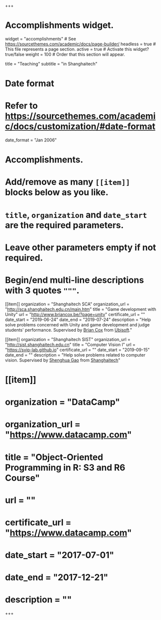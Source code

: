 +++
# Accomplishments widget.
widget = "accomplishments"  # See https://sourcethemes.com/academic/docs/page-builder/
headless = true  # This file represents a page section.
active = true  # Activate this widget? true/false
weight = 100  # Order that this section will appear.

title = "Teaching"
subtitle = "in Shanghaitech"

# Date format
#   Refer to https://sourcethemes.com/academic/docs/customization/#date-format
date_format = "Jan 2006"

# Accomplishments.
#   Add/remove as many `[[item]]` blocks below as you like.
#   `title`, `organization` and `date_start` are the required parameters.
#   Leave other parameters empty if not required.
#   Begin/end multi-line descriptions with 3 quotes `"""`.

[[item]]
  organization = "Shanghaitech SCA"
  organization_url = "http://sca.shanghaitech.edu.cn/main.htm"
  title = "Game development with Unity"
  url = "http://www.briancox.be/?page=unity"
  certificate_url = ""
  date_start = "2019-06-24"
  date_end = "2019-07-24"
  description = "Help solve problems concerned with Unity and game development and judge students' performance. Supervised by [Brian Cox](http://www.briancox.be) from [Ubisoft](https://www.ubisoft.com/en-US/studio/shanghai.aspx)."

[[item]]
  organization = "Shanghaitech SIST"
  organization_url = "http://sist.shanghaitech.edu.cn"
  title = "Computer Vision I"
  url = "https://svip-lab.github.io"
  certificate_url = ""
  date_start = "2019-09-15"
  date_end = ""
  description = "Help solve problems related to computer vision. Supervised by [Shenghua Gao](https://scholar.google.com/citations?hl=en&user=fe-1v0MAAAAJ&view_op=list_works&citft=3&email_for_op=Jack123xieling%40gmail.com&gmla=AJsN-F5FkH9FdHB93Waj6QTAZkpvipFHCLaNNcccwrB4cvWksulC1NYZ7fs50OmGLThGlCBnLSlDOEjqUyhrSEXAQlR30wKQP56WOMB8laQoU2sX3NnqcVKC5Bbe0kyTUY9SxTa2xcDUOHeZL3lOYGEyIoNnBk_t1TdWJAwcGd3AHu_N-cQ26xpECZuIRDFeE10sMvsoDCo04KddE5J-xlbBP4OpjogUuwWtn2d3ZPI28De-WVU_LAMxvofdMnIjRQQzNv-idFJt) from [Shanghaitech](http://www.shanghaitech.edu.cn)"
  
# [[item]]
#   organization = "DataCamp"
#   organization_url = "https://www.datacamp.com"
#   title = "Object-Oriented Programming in R: S3 and R6 Course"
#   url = ""
#   certificate_url = "https://www.datacamp.com"
#   date_start = "2017-07-01"
#   date_end = "2017-12-21"
#   description = ""

+++
